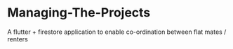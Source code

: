 # Managing-The-Projects
A flutter + firestore application to enable co-ordination between flat mates / renters
